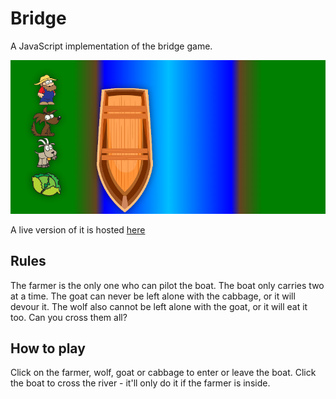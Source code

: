 # Bridge

A JavaScript implementation of the bridge game.

![bridge](screenshot.png)

A live version of it is hosted [here](https://victorribeiro.com/bridge)

## Rules

The farmer is the only one who can pilot the boat. The boat only carries two at a time. The goat can never be left alone with the cabbage, or it will devour it. The wolf also cannot be left alone with the goat, or it will eat it too. Can you cross them all?

## How to play

Click on the farmer, wolf, goat or cabbage to enter or leave the boat. Click the boat to cross the river - it'll only do it if the farmer is inside.
